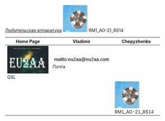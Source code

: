 [Любительская аппаратура](AmRig.md) [![RM1_AO-21_RS14](photo/28.jpg)](http://eu2aa.qrz.ru) RM1_AO-21_RS14  

| Home Page | Vladimir | Chepyzhenko |
| ------------- | ------------- | ------------- |
|![QSL](photo/22.jpg) QSL| ![mailto](photo/mailto3.png) Почта | |
| | |[![RM1_AO-21_RS14](photo/28.jpg)](http://eu2aa.qrz.ru) RM1_AO-21_RS14 |

  

